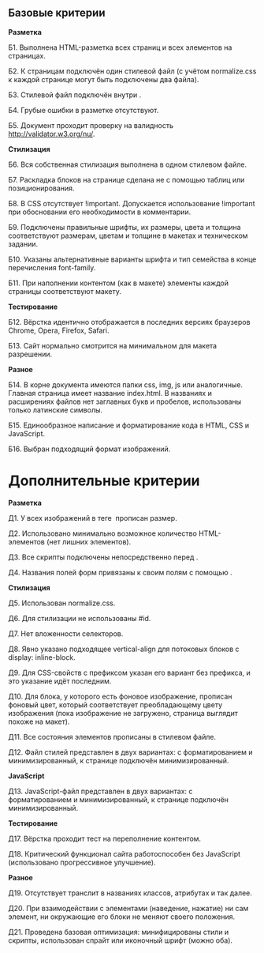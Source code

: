 ## Базовые критерии

**Разметка**

Б1. Выполнена HTML-разметка всех страниц и всех элементов на страницах.

Б2. К страницам подключён один стилевой файл (с учётом normalize.css к каждой странице могут быть подключены два файла).

Б3. Стилевой файл подключён внутри <head>.

Б4. Грубые ошибки в разметке отсутствуют.

Б5. Документ проходит проверку на валидность http://validator.w3.org/nu/.

**Стилизация**

Б6. Вся собственная стилизация выполнена в одном стилевом файле.

Б7. Раскладка блоков на странице сделана не с помощью таблиц или позиционирования.

Б8. В CSS отсутствует !important. Допускается использование !important при обосновании его необходимости в комментарии.

Б9. Подключены правильные шрифты, их размеры, цвета и толщина соответствуют размерам, цветам и толщине в макетах и техническом задании.

Б10. Указаны альтернативные варианты шрифта и тип семейства в конце перечисления font-family.

Б11. При наполнении контентом (как в макете) элементы каждой страницы соответствуют макету.

**Тестирование**

Б12. Вёрстка идентично отображается в последних версиях браузеров Chrome,
Opera, Firefox, Safari.

Б13. Сайт нормально смотрится на минимальном для макета разрешении.

**Разное**

Б14. В корне документа имеются папки css, img, js или аналогичные. Главная
страница имеет название index.html. В названиях и расширениях файлов нет заглавных букв и пробелов, использованы только латинские символы.

Б15. Единообразное написание и форматирование кода в HTML, CSS и JavaScript.

Б16. Выбран подходящий формат изображений.

# Дополнительные критерии

**Разметка**

Д1. У всех изображений в теге <img> прописан размер.

Д2. Использовано минимально возможное количество HTML-элементов (нет лишних элементов).

Д3. Все скрипты подключены непосредственно перед </body>.

Д4. Названия полей форм привязаны к своим полям с помощью <label>.

**Стилизация**

Д5. Использован normalize.css.

Д6. Для стилизации не использованы #id.

Д7. Нет вложенности селекторов.

Д8. Явно указано подходящее vertical-align для потоковых блоков с display: inline-block.

Д9. Для CSS-свойств с префиксом указан его вариант без префикса, и это указание идёт последним.

Д10. Для блока, у которого есть фоновое изображение, прописан фоновый цвет, который соответствует преобладающему цвету изображения (пока изображение не загружено, страница выглядит похоже на макет).

Д11. Все состояния элементов прописаны в стилевом файле.

Д12. Файл стилей представлен в двух вариантах: с форматированием и минимизированный, к странице подключён минимизированный.

**JavaScript**

Д13. JavaScript-файл представлен в двух вариантах: с форматированием и минимизированный, к странице подключён минимизированный.


**Тестирование**

Д17. Вёрстка проходит тест на переполнение контентом.

Д18. Критический функционал сайта работоспособен без JavaScript (использовано прогрессивное улучшение).

**Разное**

Д19. Отсутствует транслит в названиях классов, атрибутах и так далее.

Д20. При взаимодействии с элементами (наведение, нажатие) ни сам элемент, ни окружающие его блоки не меняют своего положения.

Д21. Проведена базовая оптимизация: минифицированы стили и скрипты, использован спрайт или иконочный шрифт (можно оба).

